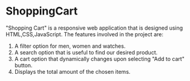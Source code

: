 # ShoppingCart
"Shopping Cart" is a responsive web application that is designed using HTML,CSS,JavaScript.
The features involved in the project are:
1. A filter option for men, women and watches.
2. A search option that is useful to find our desired product.
3. A cart option that dynamically changes upon selecting "Add to cart" button.
4. Displays the total amount of the chosen items.
